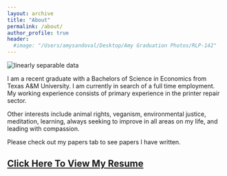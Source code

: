 ```yaml
---
layout: archive
title: "About"
permalink: /about/
author_profile: true
header:
  #image: "/Users/amysandoval/Desktop/Amy Graduation Photos/RLP-142"
---
```

<img src= "/Users/amysandoval/Desktop/Amy Graduation Photos/RLP-142" alt="linearly separable data">

I am a recent graduate with a Bachelors of Science in Economics from Texas A&M University. I am currently in search of a full time employment. My working experience consists of primary experience in the printer repair sector.

Other interests include animal rights, veganism, environmental justice, meditation, learning, always seeking to improve in all areas on my life, and leading with compassion.

Please check out my papers tab to see papers I have written.

[Click Here To View My Resume](https://drive.google.com/file/d/1yaMqug9t9EamjzjKTeWTkafjArreVkFm/view?usp=sharing)
--
